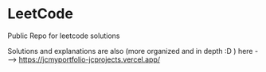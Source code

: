 # LeetCode

Public Repo for leetcode solutions

Solutions and explanations are also (more organized and in depth :D ) here ---> https://jcmyportfolio-jcprojects.vercel.app/
